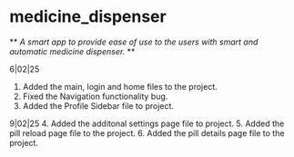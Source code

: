 # medicine_dispenser

** *A smart app to provide ease of use to the users with smart and automatic medicine dispenser.* **

6|02|25 
1. Added the main, login and home files to the project. 
2. Fixed the Navigation functionality bug.
3. Added the Profile Sidebar file to project.

9|02|25
4. Added the additonal settings page file to project.
5. Added the pill reload page file to the project.
6. Added the pill details page file to the project.